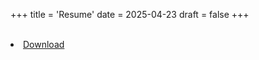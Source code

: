 +++
title = 'Resume'
date = 2025-04-23
draft = false
+++


<br>
<li class="inline-block">
  <a
    target="_blank"
    class="align-middle link-primary mr-2 mr-lg-0 ml-lg-2"
    href="/docs/Sayantani_Resume_2025.pdf"
    >
    Download
    </a>
</li>
<br>
<object data="/docs/Sayantani_Resume_2025.pdf" width="1200" height="1200" type="application/pdf"></object>